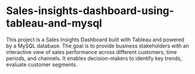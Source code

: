 # Sales-insights-dashboard-using-tableau-and-mysql
This project is a Sales Insights Dashboard built with Tableau and powered by a MySQL database. The goal is to provide business stakeholders with an interactive view of sales performance across different customers, time periods, and channels. It enables decision-makers to identify key trends, evaluate customer segments.
